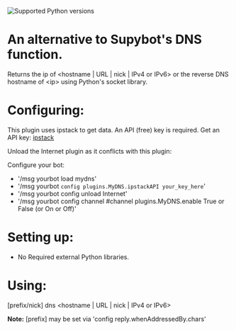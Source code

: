 ![Supported Python versions](https://img.shields.io/badge/python-3.4%2C%203.5%2C%203.6%2C%203.7%2C%203.8-blue.svg)
# An alternative to Supybot's DNS function.
Returns the ip of <hostname | URL | nick | IPv4 or IPv6> or the reverse DNS hostname of \<ip\> using Python's socket library.

Configuring:
===========

This plugin uses ipstack to get data. An API (free) key is required.
Get an API key: [ipstack](https://ipstack.com/)

Unload the Internet plugin as it conflicts with this plugin:

Configure your bot:

* '/msg yourbot load mydns'
* '/msg yourbot `config plugins.MyDNS.ipstackAPI your_key_here`'
* '/msg yourbot config unload Internet'
* '/msg yourbot config channel #channel plugins.MyDNS.enable True or False (or On or Off)'

Setting up:
==========

* No Required external Python libraries.

Using:
=====

[prefix/nick] dns <hostname | URL | nick | IPv4 or IPv6>

**Note:** [prefix] may be set via 'config reply.whenAddressedBy.chars'
